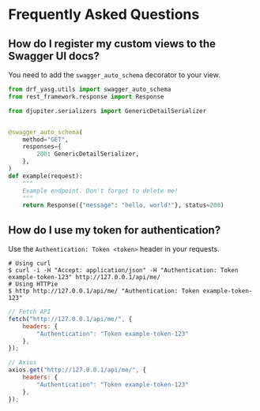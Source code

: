 # Frequently Asked Questions

## How do I register my custom views to the Swagger UI docs?

You need to add the `swagger_auto_schema` decorator to your view.

```py
from drf_yasg.utils import swagger_auto_schema
from rest_framework.response import Response

from djupiter.serializers import GenericDetailSerializer


@swagger_auto_schema(
    method="GET",
    responses={
        200: GenericDetailSerializer,
    },
)
def example(request):
    """
    Example endpoint. Don't forget to delete me!
    """
    return Response({"message": "hello, world!"}, status=200)
```

## How do I use my token for authentication?

Use the `Authentication: Token <token>` header in your requests.

```console
# Using curl
$ curl -i -H "Accept: application/json" -H "Authentication: Token example-token-123" http://127.0.0.1/api/me/
# Using HTTPie
$ http http://127.0.0.1/api/me/ "Authentication: Token example-token-123"
```

```js
// Fetch API
fetch("http://127.0.0.1/api/me/", {
    headers: {
        "Authentication": "Token example-token-123"
    },
});

// Axios
axios.get("http://127.0.0.1/api/me/", {
    headers: {
        "Authentication": "Token example-token-123"
    },
});
```
